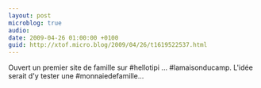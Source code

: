 ```yaml
---
layout: post
microblog: true
audio: 
date: 2009-04-26 01:00:00 +0100
guid: http://xtof.micro.blog/2009/04/26/t1619522537.html
---
```

Ouvert un premier site de famille sur #hellotipi ... #lamaisonducamp. L'idée serait d'y tester une #monnaiedefamille...
